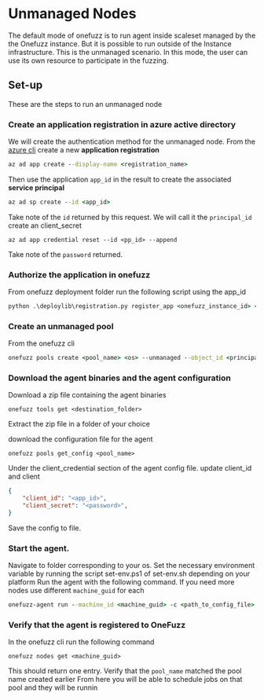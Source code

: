 # Unmanaged Nodes
The default mode of onefuzz is to run agent inside scaleset managed by the the Onefuzz instance. But it is possible to run outside of the Instance infrastructure.
This is the unmanaged scenario. In this mode, the user can use its own resource to participate in the fuzzing.

## Set-up
These are the steps to run an unmanaged node


### Create an application registration in azure active directory
We will create the authentication method for the unmanaged node.
From the [azure cli](https://learn.microsoft.com/en-us/cli/azure/install-azure-cli) create a new **application registration**
```cmd
az ad app create --display-name <registration_name>
```
Then use the application `app_id` in the result to create the associated **service principal**

```cmd
az ad sp create --id <app_id>
```
Take note of the `id` returned by this request. We will call it the `principal_id`
create an client_secret

```
az ad app credential reset --id <pp_id> --append
```
Take note of the `password` returned.

### Authorize the application in onefuzz
From onefuzz deployment folder run the following script using the app_id
``` cmd
python .\deploylib\registration.py register_app <onefuzz_instance_id> <subscription_id> --app_id <app_id> --role UnmanagedNode
```

### Create an unmanaged pool
From the onefuzz cli
``` cmd
onefuzz pools create <pool_name> <os> --unmanaged --object_id <principal_id>
```

### Download the agent binaries and the agent configuration
Download a zip file containing the agent binaries
```
onefuzz tools get <destination_folder>
```
Extract the zip file in a folder of your choice

download the configuration file for the agent

```
onefuzz pools get_config <pool_name>
```

Under the client_credential section of the agent config file. update client_id and client
```json
{
    "client_id": "<app_id>",
    "client_secret": "<password>",
}
```
Save the config to file.

### Start the agent.
Navigate to folder corresponding to your os.
Set the necessary environment variable by running the script set-env.ps1 of set-env.sh depending on your platform
Run the agent with the following command. If you need more nodes use different `machine_guid` for each
```cmd
onefuzz-agent run --machine_id <machine_guid> -c <path_to_config_file>
```

### Verify that the agent is registered to OneFuzz

In the onefuzz cli run the following command

```
onefuzz nodes get <machine_guid>
```

This should return one entry. Verify that the `pool_name` matched the pool name created earlier
From here you will be able to schedule jobs on that pool and they will be runnin